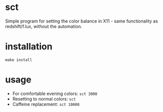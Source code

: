 # sct
Simple program for setting the color balance in X11 - same functionality as
redshift/f.lux, without the automation.

# installation
`make install`

# usage
* For comfortable evening colors:
`sct 3000`
* Resetting to normal colors:
`sct`
* Caffeine replacement:
`sct 10000`
